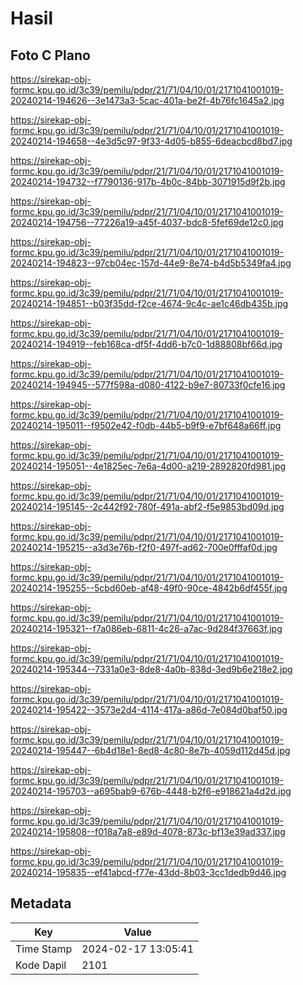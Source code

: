 # Hasil

## Foto C Plano

https://sirekap-obj-formc.kpu.go.id/3c39/pemilu/pdpr/21/71/04/10/01/2171041001019-20240214-194626--3e1473a3-5cac-401a-be2f-4b76fc1645a2.jpg

https://sirekap-obj-formc.kpu.go.id/3c39/pemilu/pdpr/21/71/04/10/01/2171041001019-20240214-194658--4e3d5c97-9f33-4d05-b855-6deacbcd8bd7.jpg

https://sirekap-obj-formc.kpu.go.id/3c39/pemilu/pdpr/21/71/04/10/01/2171041001019-20240214-194732--f7790136-917b-4b0c-84bb-3071915d9f2b.jpg

https://sirekap-obj-formc.kpu.go.id/3c39/pemilu/pdpr/21/71/04/10/01/2171041001019-20240214-194756--77226a19-a45f-4037-bdc8-5fef69de12c0.jpg

https://sirekap-obj-formc.kpu.go.id/3c39/pemilu/pdpr/21/71/04/10/01/2171041001019-20240214-194823--97cb04ec-157d-44e9-8e74-b4d5b5349fa4.jpg

https://sirekap-obj-formc.kpu.go.id/3c39/pemilu/pdpr/21/71/04/10/01/2171041001019-20240214-194851--b03f35dd-f2ce-4674-9c4c-ae1c46db435b.jpg

https://sirekap-obj-formc.kpu.go.id/3c39/pemilu/pdpr/21/71/04/10/01/2171041001019-20240214-194919--feb168ca-df5f-4dd6-b7c0-1d88808bf66d.jpg

https://sirekap-obj-formc.kpu.go.id/3c39/pemilu/pdpr/21/71/04/10/01/2171041001019-20240214-194945--577f598a-d080-4122-b9e7-80733f0cfe16.jpg

https://sirekap-obj-formc.kpu.go.id/3c39/pemilu/pdpr/21/71/04/10/01/2171041001019-20240214-195011--f9502e42-f0db-44b5-b9f9-e7bf648a66ff.jpg

https://sirekap-obj-formc.kpu.go.id/3c39/pemilu/pdpr/21/71/04/10/01/2171041001019-20240214-195051--4e1825ec-7e6a-4d00-a219-2892820fd981.jpg

https://sirekap-obj-formc.kpu.go.id/3c39/pemilu/pdpr/21/71/04/10/01/2171041001019-20240214-195145--2c442f92-780f-491a-abf2-f5e9853bd09d.jpg

https://sirekap-obj-formc.kpu.go.id/3c39/pemilu/pdpr/21/71/04/10/01/2171041001019-20240214-195215--a3d3e76b-f2f0-497f-ad62-700e0fffaf0d.jpg

https://sirekap-obj-formc.kpu.go.id/3c39/pemilu/pdpr/21/71/04/10/01/2171041001019-20240214-195255--5cbd60eb-af48-49f0-90ce-4842b6df455f.jpg

https://sirekap-obj-formc.kpu.go.id/3c39/pemilu/pdpr/21/71/04/10/01/2171041001019-20240214-195321--f7a086eb-6811-4c26-a7ac-9d284f37663f.jpg

https://sirekap-obj-formc.kpu.go.id/3c39/pemilu/pdpr/21/71/04/10/01/2171041001019-20240214-195344--7331a0e3-8de8-4a0b-838d-3ed9b6e218e2.jpg

https://sirekap-obj-formc.kpu.go.id/3c39/pemilu/pdpr/21/71/04/10/01/2171041001019-20240214-195422--3573e2d4-4114-417a-a86d-7e084d0baf50.jpg

https://sirekap-obj-formc.kpu.go.id/3c39/pemilu/pdpr/21/71/04/10/01/2171041001019-20240214-195447--6b4d18e1-8ed8-4c80-8e7b-4059d112d45d.jpg

https://sirekap-obj-formc.kpu.go.id/3c39/pemilu/pdpr/21/71/04/10/01/2171041001019-20240214-195703--a695bab9-676b-4448-b2f6-e918621a4d2d.jpg

https://sirekap-obj-formc.kpu.go.id/3c39/pemilu/pdpr/21/71/04/10/01/2171041001019-20240214-195808--f018a7a8-e89d-4078-873c-bf13e39ad337.jpg

https://sirekap-obj-formc.kpu.go.id/3c39/pemilu/pdpr/21/71/04/10/01/2171041001019-20240214-195835--ef41abcd-f77e-43dd-8b03-3cc1dedb9d46.jpg


## Metadata

| Key        | Value               |
| ---------- | ------------------- |
| Time Stamp | 2024-02-17 13:05:41 |
| Kode Dapil | 2101                |




